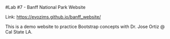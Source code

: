 #Lab #7 - Banff National Park Website

Link: https://evozims.github.io/banff_website/

This is a demo website to practice Bootstrap concepts with Dr. Jose Ortiz @ Cal State LA.


